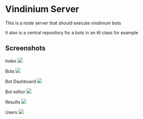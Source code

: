 # Vindinium Server

This is a node server that should execute vindinium bots

It also is a central repository for a bots in an AI class for example

## Screenshots

Index
![](http://cl.ly/image/1r0k3U1b3X20/Image%202015-02-04%20at%209.28.51%20PM.png)

Bots
![](http://cl.ly/image/1f2K0J102m2T/Image%202015-02-04%20at%209.29.47%20PM.png)

Bot Dashboard
![](http://cl.ly/image/1N362L1F2f1z/Image%202015-02-04%20at%209.29.58%20PM.png)

Bot editor
![](http://cl.ly/image/1c3W2v0Q3o0q/Image%202015-02-04%20at%209.30.08%20PM.png)

Results
![](http://cl.ly/image/171X0z053j1j/Image%202015-02-04%20at%209.30.17%20PM.png)

Users
![](http://cl.ly/image/2602012P1i1G/Image%202015-02-04%20at%209.30.28%20PM.png)
